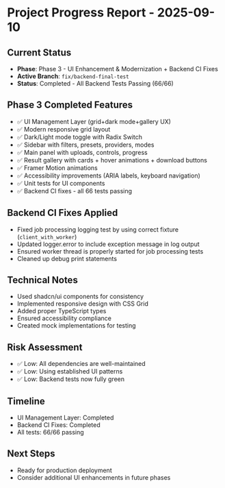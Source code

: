 # Project Progress Report - 2025-09-10

## Current Status
- **Phase**: Phase 3 - UI Enhancement & Modernization + Backend CI Fixes
- **Active Branch**: `fix/backend-final-test`
- **Status**: Completed - All Backend Tests Passing (66/66)

## Phase 3 Completed Features
- ✅ UI Management Layer (grid+dark mode+gallery UX)
- ✅ Modern responsive grid layout
- ✅ Dark/Light mode toggle with Radix Switch
- ✅ Sidebar with filters, presets, providers, modes
- ✅ Main panel with uploads, controls, progress
- ✅ Result gallery with cards + hover animations + download buttons
- ✅ Framer Motion animations
- ✅ Accessibility improvements (ARIA labels, keyboard navigation)
- ✅ Unit tests for UI components
- ✅ Backend CI fixes - all 66 tests passing

## Backend CI Fixes Applied
- Fixed job processing logging test by using correct fixture (`client_with_worker`)
- Updated logger.error to include exception message in log output
- Ensured worker thread is properly started for job processing tests
- Cleaned up debug print statements

## Technical Notes
- Used shadcn/ui components for consistency
- Implemented responsive design with CSS Grid
- Added proper TypeScript types
- Ensured accessibility compliance
- Created mock implementations for testing

## Risk Assessment
- ✅ Low: All dependencies are well-maintained
- ✅ Low: Using established UI patterns
- ✅ Low: Backend tests now fully green

## Timeline
- UI Management Layer: Completed
- Backend CI Fixes: Completed
- All tests: 66/66 passing

## Next Steps
- Ready for production deployment
- Consider additional UI enhancements in future phases